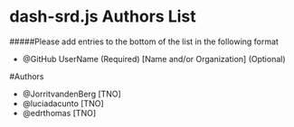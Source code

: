 # dash-srd.js Authors List
#####Please add entries to the bottom of the list in the following format
* @GitHub UserName (Required) [Name and/or Organization] (Optional)

#Authors 
* @JorritvandenBerg [TNO]
* @luciadacunto [TNO]
* @edrthomas [TNO]
